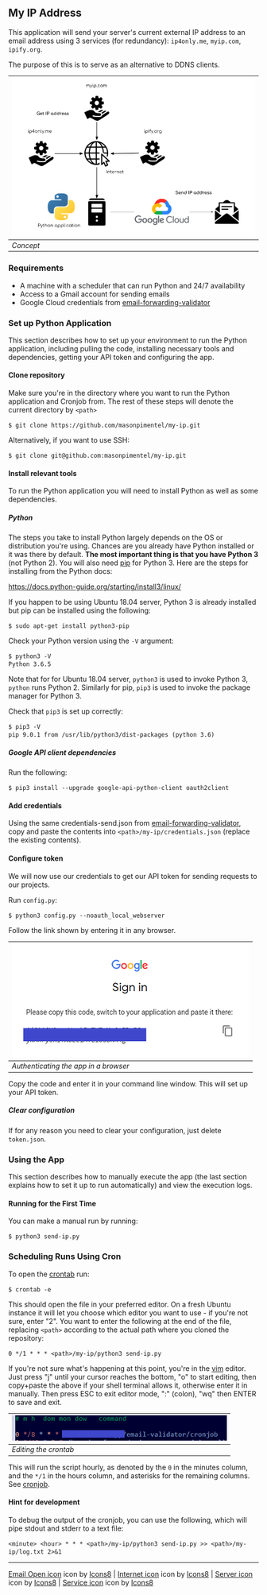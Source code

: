 ## My IP Address

This application will send your server's current external IP address to an email address using 3 services (for redundancy): `ip4only.me`, `myip.com`, `ipify.org`.

The purpose of this is to serve as an alternative to DDNS clients.

![](assets/my-ip.png) |
------------ | 
_Concept_ | 

### Requirements

* A machine with a scheduler that can run Python and 24/7 availability
* Access to a Gmail account for sending emails
* Google Cloud credentials from [email-forwarding-validator](https://github.com/masonpimentel/email-forwarding-validator)

### Set up Python Application

This section describes how to set up your environment to run the Python application, including pulling the code, installing necessary tools and dependencies, getting your API token and configuring the app. 

#### Clone repository

Make sure you're in the directory where you want to run the Python application and Cronjob from. The rest of these steps will denote the current directory by `<path>`

```
$ git clone https://github.com/masonpimentel/my-ip.git
```

Alternatively, if you want to use SSH:

```
$ git clone git@github.com:masonpimentel/my-ip.git
```

#### Install relevant tools

To run the Python application you will need to install Python as well as some dependencies.

##### Python

The steps you take to install Python largely depends on the OS or distribution you're using. Chances are you already have Python installed or it was there by default. **The most important thing is that you have Python 3** (not Python 2). You will also need [pip](https://en.wikipedia.org/wiki/Pip_(package_manager)) for Python 3. Here are the steps for installing from the Python docs:

https://docs.python-guide.org/starting/install3/linux/

If you happen to be using Ubuntu 18.04 server, Python 3 is already installed but pip can be installed using the following:

```
$ sudo apt-get install python3-pip
``` 

Check your Python version using the `-V` argument:

```
$ python3 -V
Python 3.6.5
```

Note that for for Ubuntu 18.04 server, `python3` is used to invoke Python 3, `python` runs Python 2. Similarly for pip, `pip3` is used to invoke the package manager for Python 3.

Check that `pip3` is set up correctly:

```
$ pip3 -V
pip 9.0.1 from /usr/lib/python3/dist-packages (python 3.6)
```

##### Google API client dependencies

Run the following:

```
$ pip3 install --upgrade google-api-python-client oauth2client
```

#### Add credentials

Using the same credentials-send.json from [email-forwarding-validator](https://github.com/masonpimentel/email-forwarding-validator), copy and paste the contents into `<path>/my-ip/credentials.json` (replace the existing contents).

#### Configure token

We will now use our credentials to get our API token for sending requests to our projects.

Run `config.py`:

```
$ python3 config.py --noauth_local_webserver
```

Follow the link shown by entering it in any browser.

![](assets/screen1.png) |
------------ | 
_Authenticating the app in a browser_ |

Copy the code and enter it in your command line window. This will set up your API token.

##### Clear configuration

If for any reason you need to clear your configuration, just delete `token.json`.

### Using the App

This section describes how to manually execute the app (the last section explains how to set it up to run automatically) and view the execution logs.

#### Running for the First Time

You can make a manual run by running:

```
$ python3 send-ip.py
```

### Scheduling Runs Using Cron

To open the [crontab](http://man7.org/linux/man-pages/man5/crontab.5.html) run:

```
$ crontab -e
```

This should open the file in your preferred editor. On a fresh Ubuntu instance it will let you choose which editor you want to use - if you're not sure, enter "2". You want to enter the following at the end of the file, replacing `<path>` according to the actual path where you cloned the repository:

```
0 */1 * * * <path>/my-ip/python3 send-ip.py
```

If you're not sure what's happening at this point, you're in the [vim](https://coderwall.com/p/adv71w/basic-vim-commands-for-getting-started) editor. Just press "j" until your cursor reaches the bottom, "o" to start editing, then copy+paste the above if your shell terminal allows it, otherwise enter it in manually. Then press ESC to exit editor mode, ":" (colon), "wq" then ENTER to save and exit. 

![](assets/screen2.png) |
------------ | 
_Editing the crontab_ |

This will run the script hourly, as denoted by the `0` in the minutes column, and the `*/1` in the hours column, and asterisks for the remaining columns. See [cronjob](cronjob).


#### Hint for development

To debug the output of the cronjob, you can use the following, which will pipe stdout and stderr to a text file:

```
<minute> <hour> * * * <path>/my-ip/python3 send-ip.py >> <path>/my-ip/log.txt 2>&1
```

---

[Email Open icon](https://icons8.com/icons/set/email-open) icon by [Icons8](https://icons8.com) | [Internet icon](https://icons8.com/icons/set/internet) icon by [Icons8](https://icons8.com) | [Server icon](https://icons8.com/icons/set/server) icon by [Icons8](https://icons8.com) | [Service icon](https://icons8.com/icons/set/service) icon by [Icons8](https://icons8.com)